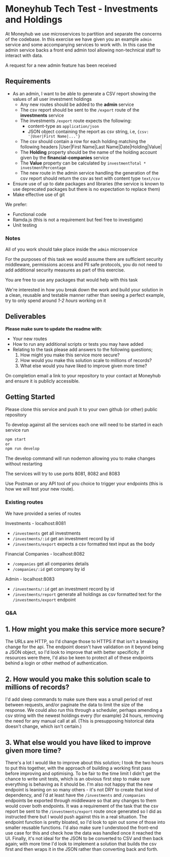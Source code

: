 # Moneyhub Tech Test - Investments and Holdings

At Moneyhub we use microservices to partition and separate the concerns of the codebase. In this exercise we have given you an example `admin` service and some accompanying services to work with. In this case the admin service backs a front end admin tool allowing non-technical staff to interact with data.

A request for a new admin feature has been received

## Requirements

- As an admin, I want to be able to generate a CSV report showing the values of all user investment holdings
  - Any new routes should be added to the **admin** service
  - The csv report should be sent to the `/export` route of the **investments** service
  - The investments `/export` route expects the following:
    - content-type as `application/json`
    - JSON object containing the report as csv string, i.e, `{csv: '|User|First Name|...'}`
  - The csv should contain a row for each holding matching the following headers
    |User|First Name|Last Name|Date|Holding|Value|
  - The **Holding** property should be the name of the holding account given by the **financial-companies** service
  - The **Value** property can be calculated by `investmentTotal * investmentPercentage`
  - The new route in the admin service handling the generation of the csv report should return the csv as text with content type `text/csv`
- Ensure use of up to date packages and libraries (the service is known to use deprecated packages but there is no expectation to replace them)
- Make effective use of git

We prefer:

- Functional code
- Ramda.js (this is not a requirement but feel free to investigate)
- Unit testing

### Notes

All of you work should take place inside the `admin` microservice

For the purposes of this task we would assume there are sufficient security middleware, permissions access and PII safe protocols, you do not need to add additional security measures as part of this exercise.

You are free to use any packages that would help with this task

We're interested in how you break down the work and build your solution in a clean, reusable and testable manner rather than seeing a perfect example, try to only spend around _1-2 hours_ working on it

## Deliverables

**Please make sure to update the readme with**:

- Your new routes
- How to run any additional scripts or tests you may have added
- Relating to the task please add answers to the following questions;
  1. How might you make this service more secure?
  2. How would you make this solution scale to millions of records?
  3. What else would you have liked to improve given more time?

On completion email a link to your repository to your contact at Moneyhub and ensure it is publicly accessible.

## Getting Started

Please clone this service and push it to your own github (or other) public repository

To develop against all the services each one will need to be started in each service run

```bash
npm start
or
npm run develop
```

The develop command will run nodemon allowing you to make changes without restarting

The services will try to use ports 8081, 8082 and 8083

Use Postman or any API tool of you choice to trigger your endpoints (this is how we will test your new route).

### Existing routes

We have provided a series of routes

Investments - localhost:8081

- `/investments` get all investments
- `/investments/:id` get an investment record by id
- `/investments/export` expects a csv formatted text input as the body

Financial Companies - localhost:8082

- `/companies` get all companies details
- `/companies/:id` get company by id

Admin - localhost:8083

- `/investments/:id` get an investment record by id
- `/investments/report` generate all holdings as csv formatted text for the `/investments/export` endpoint

### Q&A

## 1. How might you make this service more secure?

The URLs are HTTP, so I'd change those to HTTPS if that isn't a breaking change for the api. The endpoint doesn't have validation on it beyond being a JSON object, so I'd look to improve that with better specificity. If resources were there, I'd also be keen to protect all of these endpoints behind a login or other method of authentication.

## 2. How would you make this solution scale to millions of records?

I'd add sleep commands to make sure there was a small period of rest between requests, and/or paginate the data to limit the size of the response. We could also run this through a scheduler, perhaps amending a csv string with the newest holdings every (for example) 24 hours, removing the need for any manual call at all. (This is presupposing historical data doesn't change, which isn't certain.)

## 3. What else would you have liked to improve given more time?

There's a lot I would like to improve about this solution; I took the two hours to put this together, with the approach of building a working first pass before improving and optimising. To be fair to the time limit I didn't get the chance to write unit tests, which is an obvious first step to make sure everything is behaving as it should be. I'm also not happy that the new endpoint is leaning on so many others - it's not DRY to create that kind of dependency, and I'd at least have the `/investments` and `/companies` endpoints be exported through middleware so that any changes to them would cover both endpoints. It was a requirement of the task that the csv report be sent to the `/investments/export` route once generated so I did as instructed there but I would push against this in a real situation. The endpoint function is pretty bloated, so I'd look to spin out some of those into smaller reusable functions. I'd also make sure I understood the front-end use case for this and check how the data was handled once it reached the UI. Finally, it's not ideal for the JSON to be converted to CSV and then back again; with more time I'd look to implement a solution that builds the csv first and then wraps it in the JSON rather than converting back and forth.
